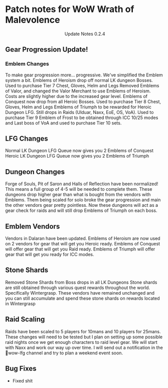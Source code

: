 # Patch notes for WoW Wrath of Malevolence
<p align="center">
  <img src="" />
</p!
[wrathofmalevolence](https://github.com/user-attachments/assets/8e1518e2-bba6-4c80-a0d7-168779be3291)


  
# Update Notes 0.2.4
## Gear Progression Update!
### Emblem Changes
To make gear progression more... progressive. We've simplified the Emblem system a bit. 
Emblems of Heroism drop off normal LK dungeon Bosses. Used to purchase Tier 7 Chest, Gloves, Helm and Legs
Removed Emblems of Valor, and changed the Valor Merchant to use Emblems of Heroism. Costs are slightly higher due to the increased gear level.
 Emblems of Conquest now drop from all Heroic Bosses. Used to purchase Tier 8 Chest, Gloves, Helm and Legs
 Emblems of Triumph to be rewarded for Heroic Dungeon LFG. Still drops in Raids (Ulduar, Naxx, EoE, OS, VoA). Used to purchase Tier 9
Emblem of Frost to be obtained through ICC 10/25 modes and Last boss of VoA and used to purchase Tier 10 sets.

## LFG Changes
Normal LK Dungeon LFG Queue now gives you 2 Emblems of Conquest
Heroic LK Dungeon LFG Queue now gives you 2 Emblems of Triumph

## Dungeon Changes
Forge of Souls, Pit of Saron and Halls of Reflection have been normalized! This means a full group of 4-5 will be needed to complete them. 
These dungeons drop higher gear than what is bought from the vendors with Emblems. Them being scaled for solo broke the gear progression and main the other vendors gear pretty pointless. 
Now these dungeons will act as a gear check for raids and will still drop Emblems of Triumph on each boss. 

## Emblem Vendors
Vendors in Dalaran have been updated. Emblems of Heroism are now used on 2 vendors for gear that will get you Heroic ready. 
Emblems of Conquest will offer gear that will get you Raid ready.
Emblems of Triumph will offer gear that will get you ready for ICC modes.

## Stone Shards
Removed Stone Shards from Boss drops in all LK Dungeons
Stone shards are still obtained through various quest rewards throughout the world. Specifically Wintergrasp. These vendors have remained unchanged and you can still accumulate and spend these stone shards on rewards located in Wintergrasp

## Raid Scaling
Raids have been scaled to 5 players for 10mans and 10 players for 25mans. These changes will need to be tested but I plan on setting up some possible raid nights once we get enough characters to raid level gear. 
We will start with Naxx and work our way up over time. I will send out a notification in the ⁠🔎wow-lfg channel and try to plan a weekend event soon.

## Bug Fixes
- Fixed shit



